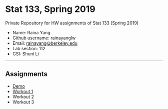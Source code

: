 # Stat 133, Spring 2019

Private Repository for HW assignments of Stat 133 (Spring 2019)

- Name: Raina Yang
- Github username: rainayanglw
- Email: rainayang@berkeley.edu
- Lab section: 112
- GSI: Shuni Li

-----

## Assignments

- [Demo](demo)
- [Workout 1](workout1)
- Workout 2
- Workout 3


